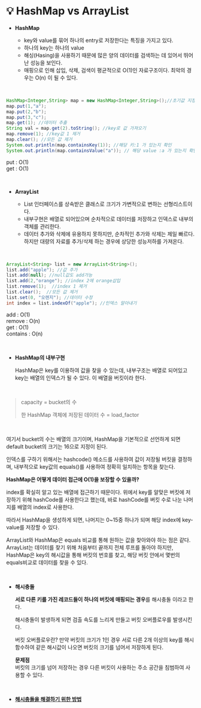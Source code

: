 # 💡 **HashMap vs ArrayList**

- **HashMap**

  - key와 value를 묶어 하나의 entry로 저장한다는 특징을 가지고 있다.
  - 하나의 key는 하나의 value
  - 해싱(Hasing)을 사용하기 때문에 많은 양의 데이터를 검색하는 데 있어서 뛰어난 성능을 보인다.
  - 매핑으로 인해 삽입, 삭제, 검색이 평균적으로 O(1)인 자료구조이다. 최악의 경우는 O(n) 이 될 수 있다.

<br>

```java
HashMap<Integer,String> map = new HashMap<Integer,String>();//초기값 지정
map.put(1,"a");
map.put(2,"b");
map.put(3,"c");
map.get(1); //데이터 추출
String val = map.get(2).toString(); //key로 값 가져오기
map.remove(1); //key값 1 제거
map.clear(); //모든 값 제거
System.out.println(map.containsKey(1)); //해당 키:1 가 있는지 확인
System.out.println(map.containsValue("a")); // 해당 value :a 가 있는지 확인
```

put : O(1) <br>
get : O(1)

<br>

- **ArrayList**

  - List 인터페이스를 상속받은 클래스로 크기가 가변적으로 변하는 선형리스트이다.
  - 내부구현은 배열로 되어있으며 순차적으로 데이터를 저장하고 인덱스로 내부의 객체를 관리한다.
  - 데이터 추가와 삭제에 유용하지 못하지만, 순차적인 추가와 삭제는 제일 빠르다.
    하지만 대량의 자료를 추가/삭제 하는 경우에 상당한 성능저하를 가져온다.

<br>

```java
ArrayList<String> list = new ArrayList<String>();
list.add("apple"); //값 추가
list.add(null); //null값도 add가능
list.add(2,"orange"); //index 2에 orange삽입
list.remove(1);  //index 1 제거
list.clear();  //모든 값 제거
list.set(0, "오렌지"); //데이터 수정
int index = list.indexOf("apple"); //인덱스 알아내기
```

add : O(1) <br>
remove : O(n) <br>
get : O(1) <br>
contains : O(n)

<br>

- **HashMap의 내부구현**
  <br>
  
  HashMap은 key를 이용하여 값을 찾을 수 있는데, 내부구조는 배열로 되어있고 key는 배열의 인덱스가 될 수 있다. 이 배열을 버킷이라 한다.

  <br>

> capacity = bucket의 수
>
> 한 HashMap 객체에 저장된 데이터 수 = load_factor

<br>

여기서 bucket의 수는 배열의 크기이며, HashMap을 기본적으로 선언하게 되면 default bucket의 크기는 16으로 지정이 된다.

인덱스를 구하기 위해서는 hashcode() 메소드를 사용하여 값이 저장될 버킷을 결정하며, 내부적으로 key값의 equals()를 사용하여 정확히 일치하는 항목을 찾는다. <br>

**HashMap은 어떻게 데이터 접근에 O(1)을 보장할 수 있을까?**

index를 확실히 알고 있는 배열에 접근하기 때문이다.
위에서 key를 알맞은 버킷에 저장하기 위해 hashCode를 사용한다고 했는데, 바로 hashCode를 버킷 수로 나눈 나머지를 배열의 index로 사용한다.

따라서 HashMap을 생성하게 되면, 나머지는 0~15중 하나가 되며 해당 index에 key-value를 저장할 수 있다.

ArrayList와 HashMap은 equals 비교를 통해 원하는 값을 찾아와야 하는 점은 같다. <br>
ArrayList는 데이터를 찾기 위해 처음부터 끝까지 전체 루프를 돌아야 하지만, HashMap은 key의 해시값을 통해 버킷의 번호를 찾고, 해당 버킷 안에서 몇번의 equals비교로 데이터를 찾을 수 있다.

<br>

- **해시충돌**

  **서로 다른 키를 가진 레코드들이 하나의 버킷에 매핑되는 경우**를 해시충돌 이라고 한다.

  해시충돌이 발생하게 되면 검출 속도를 느리게 만들고 버킷 오버플로우를 발생시킨다.

  버킷 오버플로우란? 만약 버킷의 크기가 1인 경우 서로 다른 2개 이상의 key를 해시함수하여 같은 해시값이 나오면 버킷의 크기를 넘어서 저장하게 된다.
  <br>

  **문제점** <br>
  버킷의 크기를 넘어 저장하는 경우 다른 버킷이 사용하는 주소 공간을 침범하여 사용할 수 있다.

<br>

- [**해시충돌을 해결하기 위한 방법**](https://d2.naver.com/helloworld/831311)

